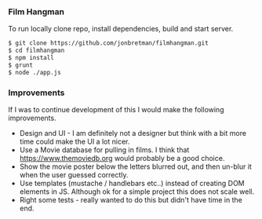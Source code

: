 ### Film Hangman

To run locally clone repo, install dependencies, build and start server.

```sh
$ git clone https://github.com/jonbretman/filmhangman.git
$ cd filmhangman
$ npm install
$ grunt
$ node ./app.js
```

### Improvements

If I was to continue development of this I would make the following improvements.

* Design and UI - I am definitely not a designer but think with a bit more time could make the UI a lot nicer.
* Use a Movie database for pulling in films. I think that https://www.themoviedb.org would probably be a good choice.
* Show the movie poster below the letters blurred out, and then un-blur it when the user guessed correctly.
* Use templates (mustache / handlebars etc..) instead of creating DOM elements in JS. Although ok for a simple project this does not scale well.
* Right some tests - really wanted to do this but didn't have time in the end.